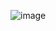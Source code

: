 


![image](https://github.com/stefnic20/no_sql-challenge/assets/156013205/3fc85c7c-8b70-4a22-a4a2-9fbe8f8cc3c4)

